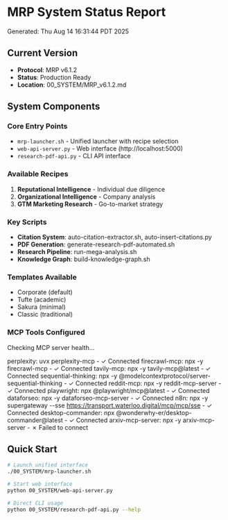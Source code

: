 # MRP System Status Report
Generated: Thu Aug 14 16:31:44 PDT 2025

## Current Version
- **Protocol**: MRP v6.1.2
- **Status**: Production Ready
- **Location**: 00_SYSTEM/MRP_v6.1.2.md

## System Components

### Core Entry Points
- `mrp-launcher.sh` - Unified launcher with recipe selection
- `web-api-server.py` - Web interface (http://localhost:5000)
- `research-pdf-api.py` - CLI API interface

### Available Recipes
1. **Reputational Intelligence** - Individual due diligence
2. **Organizational Intelligence** - Company analysis
3. **GTM Marketing Research** - Go-to-market strategy

### Key Scripts
- **Citation System**: auto-citation-extractor.sh, auto-insert-citations.py
- **PDF Generation**: generate-research-pdf-automated.sh
- **Research Pipeline**: run-mega-analysis.sh
- **Knowledge Graph**: build-knowledge-graph.sh

### Templates Available
- Corporate (default)
- Tufte (academic)
- Sakura (minimal)
- Classic (traditional)

### MCP Tools Configured
Checking MCP server health...

perplexity: uvx perplexity-mcp - ✓ Connected
firecrawl-mcp: npx -y firecrawl-mcp - ✓ Connected
tavily-mcp: npx -y tavily-mcp@latest - ✓ Connected
sequential-thinking: npx -y @modelcontextprotocol/server-sequential-thinking - ✓ Connected
reddit-mcp: npx -y reddit-mcp-server - ✓ Connected
playwright: npx @playwright/mcp@latest - ✓ Connected
dataforseo: npx -y dataforseo-mcp-server - ✓ Connected
n8n: npx -y supergateway --sse https://transport.waterloo.digital/mcp/mcp/sse - ✓ Connected
desktop-commander: npx @wonderwhy-er/desktop-commander@latest - ✓ Connected
arxiv-mcp-server: npx -y arxiv-mcp-server - ✗ Failed to connect

## Quick Start
```bash
# Launch unified interface
./00_SYSTEM/mrp-launcher.sh

# Start web interface
python 00_SYSTEM/web-api-server.py

# Direct CLI usage
python 00_SYSTEM/research-pdf-api.py --help
```
